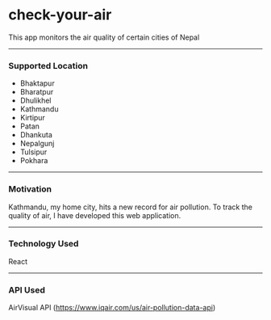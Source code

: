 # check-your-air

<p>This app monitors the air quality of certain cities of Nepal</p>


---

### Supported Location

-   Bhaktapur
-   Bharatpur
-   Dhulikhel
-   Kathmandu
-   Kirtipur
-   Patan
-   Dhankuta
-   Nepalgunj
-   Tulsipur
-   Pokhara

---

### Motivation

Kathmandu, my home city, hits a new record for air pollution. To track the quality of air, I have developed this web application.

---

### Technology Used

React

---

### API Used
AirVisual API (https://www.iqair.com/us/air-pollution-data-api)
